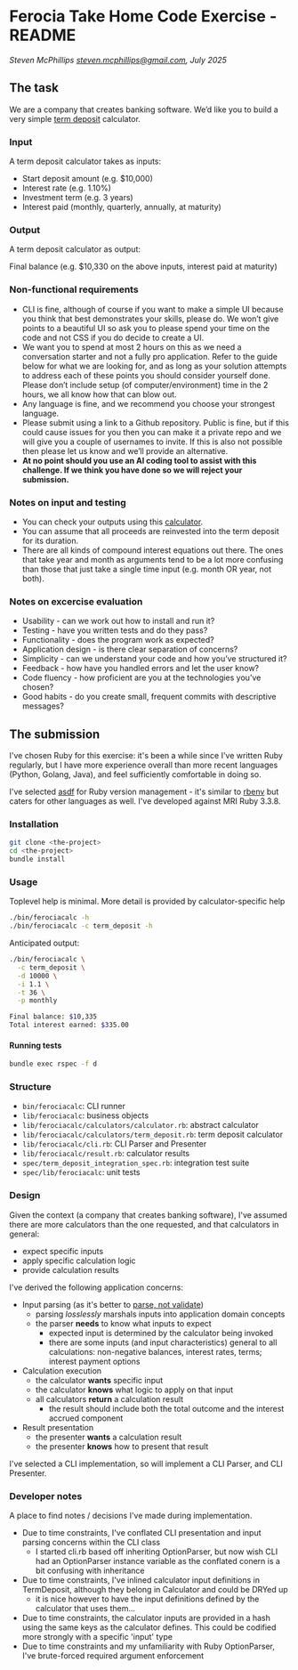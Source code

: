 # Ferocia Take Home Code Exercise - README

_Steven McPhillips <steven.mcphillips@gmail.com>, July 2025_


## The task

We are a company that creates banking software. We’d like you to build a very simple [term deposit](https://moneysmart.gov.au/saving/term-deposits) calculator.

### Input

A term deposit calculator takes as inputs:

- Start deposit amount (e.g. $10,000)
- Interest rate (e.g. 1.10%)
- Investment term (e.g. 3 years)
- Interest paid (monthly, quarterly, annually, at maturity)

### Output

A term deposit calculator as output:

Final balance (e.g. $10,330 on the above inputs, interest paid at maturity)

### Non-functional requirements

- CLI is fine, although of course if you want to make a simple UI because you think that best demonstrates your skills, please do. We won’t give points to a beautiful UI so ask you to please spend your time on the code and not CSS if you do decide to create a UI.
- We want you to spend at most 2 hours on this as we need a conversation starter and not a fully pro application. Refer to the guide below for what we are looking for, and as long as your solution attempts to address each of these points you should consider yourself done. Please don’t include setup (of computer/environment) time in the 2 hours, we all know how that can blow out.
- Any language is fine, and we recommend you choose your strongest language.
- Please submit using a link to a Github repository. Public is fine, but if this could cause issues for you then you can make it a private repo and we will give you a couple of usernames to invite. If this is also not possible then please let us know and we’ll provide an alternative.
- **At no point should you use an AI coding tool to assist with this challenge. If we think you have done so we will reject your submission.**

### Notes on input and testing

- You can check your outputs using this [calculator](https://www.bendigobank.com.au/calculators/deposit-and-savings/). 
- You can assume that all proceeds are reinvested into the term deposit for its duration.
- There are all kinds of compound interest equations out there. The ones that take year and month as arguments tend to be a lot more confusing than those that just take a single time input (e.g. month OR year, not both).

### Notes on excercise evaluation

- Usability - can we work out how to install and run it?
- Testing - have you written tests and do they pass?
- Functionality - does the program work as expected?
- Application design - is there clear separation of concerns?
- Simplicity - can we understand your code and how you’ve structured it?
- Feedback - how have you handled errors and let the user know?
- Code fluency - how proficient are you at the technologies you’ve chosen?
- Good habits - do you create small, frequent commits with descriptive messages?

## The submission

I've chosen Ruby for this exercise: it's been a while since I've written Ruby regularly, but I have more experience overall than more recent languages (Python, Golang, Java), and feel sufficiently comfortable in doing so.

I've selected [asdf](https://github.com/asdf-vm/asdf) for Ruby version management - it's similar to [rbenv](https://github.com/rbenv/rbenv) but caters for other languages as well. I've developed against MRI Ruby 3.3.8.

### Installation

```bash
git clone <the-project>
cd <the-project>
bundle install
```

### Usage

Toplevel help is minimal. More detail is provided by calculator-specific help

```bash
./bin/ferociacalc -h
./bin/ferociacalc -c term_deposit -h
```

Anticipated output:

```bash
./bin/ferociacalc \
  -c term_deposit \
  -d 10000 \
  -i 1.1 \
  -t 36 \
  -p monthly

Final balance: $10,335
Total interest earned: $335.00
```

#### Running tests

```bash
bundle exec rspec -f d
```

### Structure

- `bin/ferociacalc`: CLI runner
- `lib/ferociacalc`: business objects
- `lib/ferociacalc/calculators/calculator.rb`: abstract calculator
- `lib/ferociacalc/calculators/term_deposit.rb`: term deposit calculator
- `lib/ferociacalc/cli.rb`: CLI Parser and Presenter
- `lib/ferociacalc/result.rb`: calculator results
- `spec/term_deposit_integration_spec.rb`: integration test suite
- `spec/lib/ferociacalc`: unit tests

### Design

Given the context (a company that creates banking software), I've assumed there are more calculators than the one requested, and that calculators in general:

- expect specific inputs
- apply specific calculation logic
- provide calculation results

I've derived the following application concerns:

- Input parsing (as it's better to [parse, not validate](https://lexi-lambda.github.io/blog/2019/11/05/parse-don-t-validate/))
    - parsing _losslessly_ marshals inputs into application domain concepts
    - the parser **needs** to know what inputs to expect
        - expected input is determined by the calculator being invoked
        - there are some inputs (and input characteristics) general to all calculations: non-negative balances, interest rates, terms; interest payment options
- Calculation execution
    - the calculator **wants** specific input
    - the calculator **knows** what logic to apply on that input
    - all calculators **return** a calculation result
        - the result should include both the total outcome and the interest accrued component
- Result presentation
    - the presenter **wants** a calculation result
    - the presenter **knows** how to present that result

I've selected a CLI implementation, so will implement a CLI Parser, and CLI Presenter.

### Developer notes

A place to find notes / decisions I've made during implementation.

- Due to time constraints, I've conflated CLI presentation and input parsing concerns within the CLI class
    - I started cli.rb based off inheriting OptionParser, but now wish CLI had an OptionParser instance variable as the conflated conern is a bit confusing with inheritance
- Due to time constraints, I've inlined calculator input definitions in TermDeposit, although they belong in Calculator and could be DRYed up
    - it is nice however to have the input definitions defined by the calculator that uses them...
- Due to time constraints, the calculator inputs are provided in a hash using the same keys as the calculator defines. This could be codified more strongly with a specific 'input' type
- Due to time constraints and my unfamiliarity with Ruby OptionParser, I've brute-forced required argument enforcement
